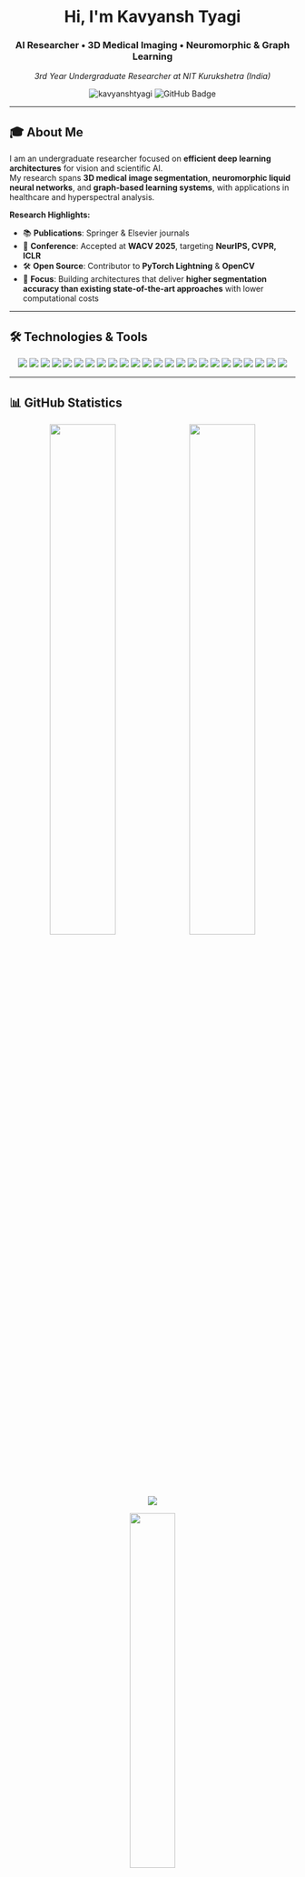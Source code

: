 <h1 align="center">Hi, I'm Kavyansh Tyagi</h1>
<h3 align="center">AI Researcher • 3D Medical Imaging • Neuromorphic & Graph Learning</h3>
<p align="center">
  <em>3rd Year Undergraduate Researcher at NIT Kurukshetra (India)</em>
</p>

<p align="center">
  <img src="https://komarev.com/ghpvc/?username=kavyanshtyagi&label=Profile%20views&color=0e75b6&style=flat" alt="kavyanshtyagi" />
  <img src="https://img.shields.io/github/followers/kavyanshtyagi?label=Followers&style=social" alt="GitHub Badge">
</p>

---

## 🎓 About Me

I am an undergraduate researcher focused on **efficient deep learning architectures** for vision and scientific AI.  
My research spans **3D medical image segmentation**, **neuromorphic liquid neural networks**, and **graph-based learning systems**, with applications in healthcare and hyperspectral analysis.  

**Research Highlights:**
- 📚 **Publications**: Springer & Elsevier journals  
- 🎯 **Conference**: Accepted at **WACV 2025**, targeting **NeurIPS, CVPR, ICLR**  
- 🛠️ **Open Source**: Contributor to **PyTorch Lightning** & **OpenCV**  
- 🔬 **Focus**: Building architectures that deliver **higher segmentation accuracy than existing state-of-the-art approaches** with lower computational costs  

---

## 🛠️ Technologies & Tools

<p align="center">
  <!-- Languages -->
  <img src="https://img.shields.io/badge/Python-3776AB?style=for-the-badge&logo=python&logoColor=white" />
  <img src="https://img.shields.io/badge/C++-00599C?style=for-the-badge&logo=cplusplus&logoColor=white" />
  <img src="https://img.shields.io/badge/Rust-000000?style=for-the-badge&logo=rust&logoColor=white" />
  <img src="https://img.shields.io/badge/Java-007396?style=for-the-badge&logo=java&logoColor=white" />
  <img src="https://img.shields.io/badge/Bash-121011?style=for-the-badge&logo=gnubash&logoColor=white" />
  
  <!-- Core ML/DL -->
  <img src="https://img.shields.io/badge/PyTorch-EE4C2C?style=for-the-badge&logo=pytorch&logoColor=white" />
  <img src="https://img.shields.io/badge/TensorFlow-FF6F00?style=for-the-badge&logo=tensorflow&logoColor=white" />
  <img src="https://img.shields.io/badge/Keras-D00000?style=for-the-badge&logo=keras&logoColor=white" />
  <img src="https://img.shields.io/badge/JAX-3EBA77?style=for-the-badge&logo=jax&logoColor=black" />
  <img src="https://img.shields.io/badge/Scikit--Learn-F7931E?style=for-the-badge&logo=scikit-learn&logoColor=white" />
  
  <!-- Vision/NLP/Graph -->
  <img src="https://img.shields.io/badge/OpenCV-27338e?style=for-the-badge&logo=opencv&logoColor=white" />
  <img src="https://img.shields.io/badge/HuggingFace-FFD21F?style=for-the-badge&logo=huggingface&logoColor=black" />
  <img src="https://img.shields.io/badge/Transformers-ffcc00?style=for-the-badge&logo=transformers&logoColor=black" />
  <img src="https://img.shields.io/badge/torch_geometric-9933cc?style=for-the-badge" />
  <img src="https://img.shields.io/badge/NetworkX-003366?style=for-the-badge" />
  
  <!-- MLOps & Infra -->
  <img src="https://img.shields.io/badge/Weights_&_Biases-FFBE00?style=for-the-badge&logo=weightsandbiases&logoColor=black" />
  <img src="https://img.shields.io/badge/DVC-13AA52?style=for-the-badge&logo=dvc&logoColor=white" />
  <img src="https://img.shields.io/badge/Docker-2496ED?style=for-the-badge&logo=docker&logoColor=white" />
  <img src="https://img.shields.io/badge/Git-F05032?style=for-the-badge&logo=git&logoColor=white" />
  <img src="https://img.shields.io/badge/GitHub_Actions-2088FF?style=for-the-badge&logo=github-actions&logoColor=white" />
  <img src="https://img.shields.io/badge/Linux-FCC624?style=for-the-badge&logo=linux&logoColor=black" />
  
  <!-- Hardware -->
  <img src="https://img.shields.io/badge/Arduino-00979D?style=for-the-badge&logo=arduino&logoColor=white" />
  <img src="https://img.shields.io/badge/Raspberry_Pi-C51A4A?style=for-the-badge&logo=raspberrypi&logoColor=white" />
  <img src="https://img.shields.io/badge/NVIDIA_Jetson-76B900?style=for-the-badge&logo=nvidia&logoColor=white" />
</p>

---

## 📊 GitHub Statistics

<p align="center">
  <img width="48%" src="https://github-readme-stats.vercel.app/api?username=kavyanshtyagi&show_icons=true&theme=tokyonight&hide_border=true&count_private=true" />
  <img width="48%" src="https://github-readme-streak-stats.herokuapp.com/?user=kavyanshtyagi&theme=tokyonight&hide_border=true" />
</p>

<p align="center">
  <img src="https://github-readme-activity-graph.vercel.app/graph?username=kavyanshtyagi&theme=tokyo-night&hide_border=true&area=true" />
</p>

<p align="center">
  <img width="40%" src="https://github-readme-stats.vercel.app/api/top-langs/?username=kavyanshtyagi&theme=tokyonight&hide_border=true&layout=compact" />
</p>

---

## 🔬 Featured Research Projects

### 🧠 RefineFormer3D: Efficient 3D Segmentation
**Tech Stack:** PyTorch, CUDA, Medical Imaging Libraries  
**Contribution:** A lightweight transformer-based model achieving **higher segmentation accuracy than existing state-of-the-art approaches** while reducing GFLOPs and parameter count  
**Impact:** Strong results on BraTS & Synapse datasets  
**Status:** WACV 2025 (accepted), extended NeurIPS/CVPR submission planned  

### 📡 Spectral Causal Neural Field (SCNF)  
**Tech Stack:** Torch, Fourier Operators, Spectral Analysis  
**Contribution:** Physics-aware causal framework for hyperspectral super-resolution  
**Impact:** Benchmarking against DiffuHSI and RAWformer  

### 🔬 LiquidSpikeFormer  
**Tech Stack:** PyTorch, SpikingNN, Differential Equations  
**Contribution:** Combines liquid neural networks with transformer dynamics for adaptive temporal modeling  
**Impact:** Neuromorphic computing applied to event-based vision  

### 🌐 Temporal Graph Networks  
**Tech Stack:** PyTorch Geometric Temporal, NetworkX  
**Achievement:** +15% over baselines on large-scale Wikipedia dataset (5M+ nodes)  
**Status:** NeurIPS 2025 target  

---

## 📈 Contribution Graph

<p align="center">
  <img src="https://github-profile-summary-cards.vercel.app/api/cards/profile-details?username=kavyanshtyagi&theme=github_dark" />
</p>

<p align="center">
  <img width="32%" src="https://github-profile-summary-cards.vercel.app/api/cards/repos-per-language?username=kavyanshtyagi&theme=github_dark" />
  <img width="32%" src="https://github-profile-summary-cards.vercel.app/api/cards/most-commit-language?username=kavyanshtyagi&theme=github_dark" />
  <img width="32%" src="https://github-profile-summary-cards.vercel.app/api/cards/productive-time?username=kavyanshtyagi&theme=github_dark&utcOffset=5.5" />
</p>

---

## 🏆 Achievements & Recognition

- 📚 **Published in Springer & Elsevier journals**  
- 🎯 **WACV 2025 accepted paper**  
- 🌟 **Contributor to PyTorch Lightning & OpenCV**  
- 🔬 **Targeting top-tier Core A\* conferences (NeurIPS, CVPR, ICLR)**  
- 💡 **Developed novel architectures in 3D vision, neuromorphic AI, and hyperspectral learning**  

---

## 📫 Connect

<p align="center">
  <a href="mailto:kavyansh.tyagi7@gmail.com"><img src="https://img.shields.io/badge/Email-D14836?style=for-the-badge&logo=gmail&logoColor=white"/></a>
  <a href="https://www.linkedin.com/in/kavyansh-tyagi-9b5410264/"><img src="https://img.shields.io/badge/LinkedIn-0077B5?style=for-the-badge&logo=linkedin&logoColor=white"/></a>
  <a href="https://github.com/kavyanshtyagi"><img src="https://img.shields.io/badge/GitHub-100000?style=for-the-badge&logo=github&logoColor=white"/></a>
</p>

**Currently Seeking:** Summer 2025 AI/ML Research Internships  
**Interests:** Computer Vision • Neuromorphic AI • Graph Learning • Medical Imaging  

---

<p align="center">
  <img src="https://capsule-render.vercel.app/api?type=waving&color=gradient&height=100&section=footer"/>
</p>

<h3 align="center">
  <em>"Advancing efficient AI architectures from theory to real-world impact"</em>
</h3>
